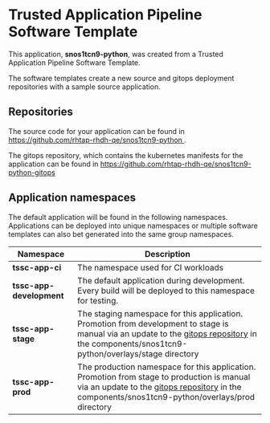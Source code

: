 # Trusted Application Pipeline Software Template

This application, **snos1tcn9-python**, was created from a Trusted Application Pipeline Software Template.

The software templates create a new source and gitops deployment repositories with a sample source application. 

## Repositories

The source code for your application can be found in [https://github.com/rhtap-rhdh-qe/snos1tcn9-python ](https://github.com/rhtap-rhdh-qe/snos1tcn9-python ).
 
The gitops repository, which contains the kubernetes manifests for the application can be found in 
[https://github.com/rhtap-rhdh-qe/snos1tcn9-python-gitops ](https://github.com/rhtap-rhdh-qe/snos1tcn9-python-gitops ) 

## Application namespaces 

The default application will be found in the following namespaces. Applications can be deployed into unique namespaces or multiple software templates can also bet generated into the same group namespaces.  

|  Namespace   |  Description   |  
| -------- | -------- |
| **tssc-app-ci** | The namespace used for CI workloads |
| **tssc-app-development** | The default application during development. Every build will be deployed to this namespace for testing. |
| **tssc-app-stage** | The staging namespace for this application. Promotion from development to stage is manual via an update to the [gitops repository](https://github.com/rhtap-rhdh-qe/snos1tcn9-python-gitops ) in the components/snos1tcn9-python/overlays/stage directory |
| **tssc-app-prod** | The production namespace for this application. Promotion from stage to production is manual via an update to the [gitops repository](https://github.com/rhtap-rhdh-qe/snos1tcn9-python-gitops ) in the components/snos1tcn9-python/overlays/prod directory |